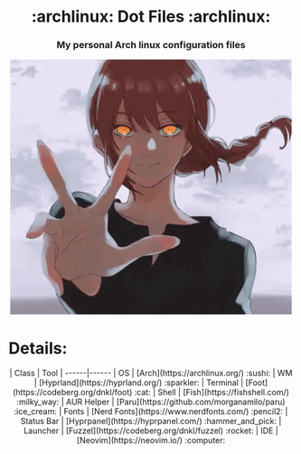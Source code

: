 <div align="center">
    <h1>:archlinux: Dot Files  :archlinux:</h1>
    <h3>My personal Arch linux configuration files </h3>
</div>
<div align="center">

![](https://github.com/dulcean/DulceanDotfiles/raw/main/gifs/makima.gif)
</div>

# Details:
<div align="center">
| Class | Tool |
------|------
| OS                 |   [Arch](https://archlinux.org/) :sushi:
| WM                 |   [Hyprland](https://hyprland.org/) :sparkler:
| Terminal           |   [Foot](https://codeberg.org/dnkl/foot) :cat:
| Shell              |   [Fish](https://fishshell.com/) :milky_way:
| AUR Helper         |   [Paru](https://github.com/morganamilo/paru) :ice_cream:
| Fonts              |   [Nerd Fonts](https://www.nerdfonts.com/) :pencil2:
| Status Bar         |   [Hyprpanel](https://hyprpanel.com/) :hammer_and_pick:
| Launcher           |   [Fuzzel](https://codeberg.org/dnkl/fuzzel) :rocket:
| IDE                |   [Neovim](https://neovim.io/) :computer:
</div>

